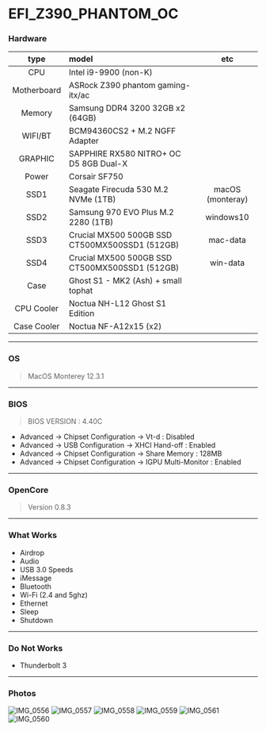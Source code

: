 # EFI_Z390_PHANTOM_OC

### Hardware

|    type     | model                                          |       etc        |
| :---------: | :--------------------------------------------- | :--------------: |
|     CPU     | Intel i9-9900 (non-K)                          |                  |
| Motherboard | ASRock Z390 phantom gaming-itx/ac              |                  |
|   Memory    | Samsung DDR4 3200 32GB x2 (64GB)               |                  |
|   WIFI/BT   | BCM94360CS2 + M.2 NGFF Adapter                 |                  |
|   GRAPHIC   | SAPPHIRE RX580 NITRO+ OC D5 8GB Dual-X         |                  |
|    Power    | Corsair SF750                                  |                  |
|    SSD1     | Seagate Firecuda 530 M.2 NVMe (1TB)            | macOS (monteray) |
|    SSD2     | Samsung 970 EVO Plus M.2 2280 (1TB)            |    windows10     |
|    SSD3     | Crucial MX500 500GB SSD CT500MX500SSD1 (512GB) |     mac-data     |
|    SSD4     | Crucial MX500 500GB SSD CT500MX500SSD1 (512GB) |     win-data     |
|    Case     | Ghost S1 - MK2 (Ash) + small tophat            |                  |
| CPU Cooler  | Noctua NH-L12 Ghost S1 Edition                 |                  |
| Case Cooler | Noctua NF-A12x15 (x2)                          |                  |

---

### OS

> MacOS Monterey 12.3.1

---

### BIOS

> BIOS VERSION : 4.40C

- Advanced → Chipset Configuration → Vt-d : Disabled
- Advanced → USB Configuration → XHCI Hand-off : Enabled
- Advanced → Chipset Configuration → Share Memory : 128MB
- Advanced → Chipset Configuration → IGPU Multi-Monitor : Enabled

---

### OpenCore

> Version 0.8.3

---

### What Works

- Airdrop
- Audio
- USB 3.0 Speeds
- iMessage
- Bluetooth
- Wi-Fi (2.4 and 5ghz)
- Ethernet
- Sleep
- Shutdown

---

### Do Not Works

- Thunderbolt 3

---

### Photos

![IMG_0556](https://user-images.githubusercontent.com/67728580/128796252-58d3717e-8fd2-49b2-916b-2d472fd42190.JPG)
![IMG_0557](https://user-images.githubusercontent.com/67728580/128796263-0919bf08-6cb0-4288-ace3-e50d1f43436d.JPG)
![IMG_0558](https://user-images.githubusercontent.com/67728580/128796269-d6637b44-e7f1-4742-a53b-3cee1bcd36ee.JPG)
![IMG_0559](https://user-images.githubusercontent.com/67728580/128796272-83b1ff2a-2e9e-4ff2-806b-03182bad164c.JPG)
![IMG_0561](https://tva1.sinaimg.cn/large/008i3skNgy1gtbgowj40sj31900u0jze.jpg)
![IMG_0560](https://user-images.githubusercontent.com/67728580/128796276-79a9290e-2ce9-4e71-8a89-e1025a942248.JPG)
